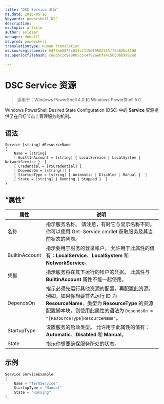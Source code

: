 ```yaml
---
title: "DSC Service 资源"
ms.date: 2016-05-16
keywords: powershell,DSC
description: 
ms.topic: article
author: eslesar
manager: dongill
ms.prod: powershell
translationtype: Human Translation
ms.sourcegitcommit: 6477ae8575c83fc24150f9502515ff5b82bc8198
ms.openlocfilehash: ce8d6c1c9e8005c5c4792ae0fa4c5030bb9a92ed

---
```


# DSC Service 资源

> 适用于：Windows PowerShell 4.0 和 Windows PowerShell 5.0


Windows PowerShell Desired State Configuration (DSC) 中的 **Service** 资源提供了在目标节点上管理服务的机制。

## 语法

```
Service [string] #ResourceName
{
    Name = [string]
    [ BuiltInAccount = [string] { LocalService | LocalSystem | NetworkService }  ]
    [ Credential = [PSCredential] ]
    [ DependsOn = [string[]] ]
    [ StartupType = [string] { Automatic | Disabled | Manual }  ]
    [ State = [string] { Running | Stopped }  ]
}
```

## “属性”

|  属性  |  说明   | 
|---|---| 
| 名称| 指示服务名称。 请注意，有时它与显示名称不同。 你可以使用 Get-Service cmdlet 获取服务及其当前状态的列表。| 
| BuiltInAccount| 指示要用于服务的登录帐户。 允许用于此属性的值有：**LocalService**、**LocalSystem** 和 **NetworkService**。| 
| 凭据| 指示服务将在其下运行的帐户的凭据。 此属性与 __BuiltinAccount__ 属性不能一起使用。| 
| DependsOn| 指示必须先运行其他资源的配置，再配置此资源。 例如，如果你想要首先运行 ID 为 __ResourceName__、类型为 __ResourceType__ 的资源配置脚本块，则使用此属性的语法为 `DependsOn = "[ResourceType]ResourceName"`。| 
| StartupType| 设置服务的启动类型。 允许用于此属性的值有：**Automatic**、**Disabled** 和 **Manual**。| 
| State| 指示你想要确保服务所处的状态。| 

## 示例

```powershell
Service ServiceExample
{
    Name = "TermService"
    StartupType = "Manual"
    State = "Running"
} 
```




<!--HONumber=Jun16_HO4-->


